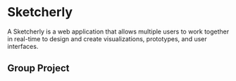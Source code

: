# Sketcherly
A Sketcherly is a web application that allows multiple users to work together in real-time to design and create visualizations, prototypes, and user interfaces. 

## Group Project
